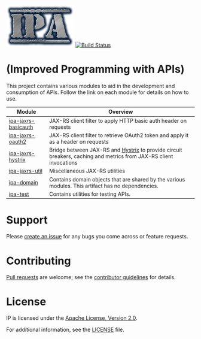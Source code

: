 ![IPA](logo.png "IPA Logo")
[![Build Status](https://travis-ci.org/vspglobal/ipa.svg)](https://travis-ci.org/vspglobal/ipa)
# (Improved Programming with APIs)
This project contains various modules to aid in the development and consumption of APIs.   Follow the link on each module for details on how to use.

**Module** | **Overview**
-----------|--------------
 [ipa-jaxrs-basicauth](ipa-jaxrs-basicauth) |  JAX-RS client filter to apply HTTP basic auth header on requests 
 [ipa-jaxrs-oauth2](ipa-jaxrs-oauth2) |  JAX-RS client filter to retrieve OAuth2 token and apply it as a header on requests 
 [ipa-jaxrs-hystrix](ipa-jaxrs-hystrix) | Bridge between JAX-RS and [Hystrix](https://github.com/Netflix/Hystrix) to provide circuit breakers, caching and metrics from JAX-RS client invocations
 [ipa-jaxrs-util](ipa-jaxrs-util) | Miscellaneous JAX-RS utilities
 [ipa-domain](ipa-domain) |  Contains domain objects that are shared by the various modules.  This artifact has no dependencies. 
 [ipa-test](ipa-test) |  Contains utilities for testing APIs.


# Support
Please [create an issue](https://github.com/vspglobal/ipa/issues) for any bugs you come across or feature requests.

# Contributing
[Pull requests](http://help.github.com/send-pull-requests) are welcome; see the [contributor guidelines](CONTRIBUTING.md) for details.

# License
IP is licensed under the [Apache License, Version 2.0](http://www.apache.org/licenses/LICENSE-2.0).

For additional information, see the [LICENSE](LICENSE) file.
